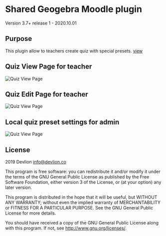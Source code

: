 # Shared Geogebra Moodle plugin #

Version 3.7+ release 1 - 2020.10.01

Purpose
-------

This plugin allow to teachers create quiz with special presets.
[view](https://devlion.co/contact/)


Quiz View Page for teacher
-------

![Quiz View Page](https://blog.devlion.co/wp-content/uploads/image-27.png) 

Quiz Edit Page for teacher
-------

![Quiz View Page](https://blog.devlion.co/wp-content/uploads/image-28.png) 

Local quiz preset settings for admin
-------

![Quiz View Page](https://blog.devlion.co/wp-content/uploads/image-26.png) 

## License ##

2019 Devlion <info@devlion.co>

This program is free software: you can redistribute it and/or modify it under
the terms of the GNU General Public License as published by the Free Software
Foundation, either version 3 of the License, or (at your option) any later
version.

This program is distributed in the hope that it will be useful, but WITHOUT ANY
WARRANTY; without even the implied warranty of MERCHANTABILITY or FITNESS FOR A
PARTICULAR PURPOSE.  See the GNU General Public License for more details.

You should have received a copy of the GNU General Public License along with
this program.  If not, see <http://www.gnu.org/licenses/>.
